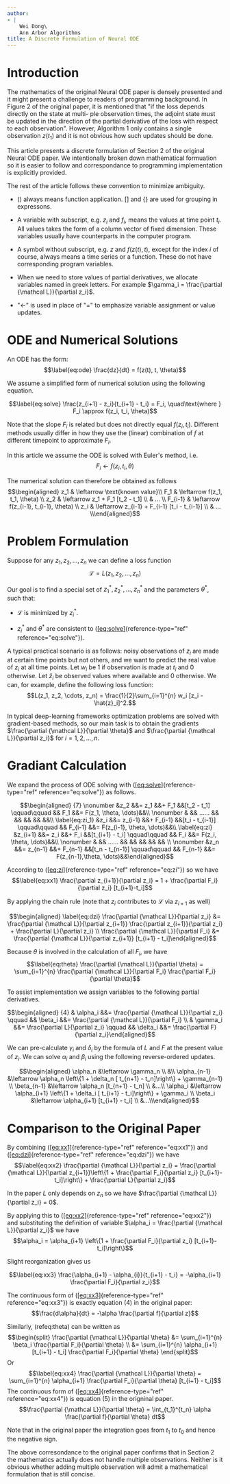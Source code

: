```yaml
---
author:
- |
    Wei Dong\
    Ann Arbor Algorithms
title: A Discrete Formulation of Neural ODE
---
```


Introduction
============

The mathematics of the original Neural ODE paper is densely presented
and it might present a challenge to readers of programming background.
In Figure 2 of the original paper, it is mentioned that \"if the loss
depends directly on the state at multi- ple observation times, the
adjoint state must be updated in the direction of the partial derivative
of the loss with respect to each observation\". However, Algorithm 1
only contains a single observation $z(t_1)$ and it is not obvious how
such updates should be done.

This article presents a discrete formulation of Section 2 of the
original Neural ODE paper. We intentionally broken down mathematical
formuation so it is easier to follow and correspondance to programming
implementation is explicitly provided.

The rest of the article follows these convention to minimize ambiguity.

-   $( )$ always means function application. $[]$ and $\{\}$ are used
    for grouping in expressons.

-   A variable with subscript, e.g. $z_i$ and $f_i$, means the values at
    time point $t_i$. All values takes the form of a column vector of
    fixed dimension. These variables usually have counterparts in the
    computer program.

-   A symbol without subscript, e.g. $z$ and $f(z(t), t)$, except for
    the index $i$ of course, always means a time series or a function.
    These do not have corresponding program variables.

-   When we need to store values of partial derivatives, we allocate
    variables named in greek letters. For example
    $\gamma_i = \frac{\partial {\mathcal L}}{\partial z_i}$.

-   "$\leftarrow$\" is used in place of "$=$\" to emphasize variable
    assignment or value updates.

ODE and Numerical Solutions
===========================

An ODE has the form: $$\label{eq:ode}
\frac{dz}{dt} = f(z(t), t, \theta)$$

We assume a simplified form of numerical solution using the following
equation.

$$\label{eq:solve}
\frac{z_{i+1} - z_i}{t_{i+1} - t_i} = F_i, \quad\text{where } F_i \approx f(z_i, t_i, \theta)$$

Note that the slope $F_i$ is related but does not directly equal
$f(z_i, t_i)$. Different methods usually differ in how they use the
(linear) combination of $f$ at different timepoint to approximate $F_i$.

In this article we assume the ODE is solved with Euler's method, i.e.
$$F_i \leftarrow f(z_i, t_i, \theta)$$

The numerical solution can therefore be obtained as follows
$$\begin{aligned}
        z_1 & \leftarrow \text{known value}\\
        F_1 & \leftarrow f(z_1, t_1, \theta) \\
        z_2 & \leftarrow z_1 + F_1 [t_2 - t_1]     \\
        & ... \\
        F_{i-1} & \leftarrow f(z_{i-1}, t_{i-1}, \theta) \\
        z_i & \leftarrow z_{i-1} + F_{i-1} [t_i - t_{i-1}]   \\ 
        & ... \\\end{aligned}$$

Problem Formulation
===================

Suppose for any $z_1, z_2, ..., z_n$ we can define a loss function
$${\mathcal L}= L(z_1, z_2, ..., z_n)$$

Our goal is to find a special set of $z^*_1, z^*_2, ..., z^*_n$ and the
parameters $\theta^*$, such that:

-   ${\mathcal L}$ is minimized by $z^*_i$.

-   $z^*_i$ and $\theta^*$ are consistent to
    ([\[eq:solve\]](#eq:solve){reference-type="ref"
    reference="eq:solve"}).

A typical practical scenario is as follows: noisy observations of $z_i$
are made at certain time points but not others, and we want to predict
the real value of $z_i$ at all time points. Let $w_i$ be 1 if
observation is made at $t_i$ and 0 otherwise. Let $\hat{z}_i$ be
observed values where available and 0 otherwise. We can, for example,
define the following loss function:
$$L(z_1, z_2, \cdots, z_n) = \frac{1}{2}\sum_{i=1}^{n} w_i [z_i - \hat{z}_i]^2.$$

In typical deep-learning frameworks optimization problems are solved
with gradient-based methods, so our main task is to obtain the gradients
$\frac{\partial {\mathcal L}}{\partial \theta}$ and
$\frac{\partial {\mathcal L}}{\partial z_i}$ for $i = 1, 2, ..., n$.

Gradiant Calculation
====================

We expand the process of ODE solving with
([\[eq:solve\]](#eq:solve){reference-type="ref" reference="eq:solve"})
as follows.

$$\begin{aligned}
{7}
    \nonumber
    &z_2     &&= z_1     &&+ F_1     &&[t_2 - t_1]     \qquad\qquad && F_1  &&= F(z_1, \theta, \dots)&&\\
    \nonumber
    &        && ......   &&          &&                        &&     && &&\\
    \label{eq:zi_1}
    &z_i     &&= z_{i-1} &&+ F_{i-1} &&[t_i - t_{i-1}] \qquad\qquad && F_{i-1} &&= F(z_{i-1}, \theta, \dots)&&\\
    \label{eq:zi}
    &z_{i+1} &&= z_i     &&+ F_i     &&[t_{i+1} - t_i] \qquad\qquad && F_i     &&= F(z_i, \theta, \dots)&&\\
    \nonumber
    &        && ......   &&          &&                        &&     && && \\
    \nonumber
    &z_n     &&= z_{n-1} &&+ F_{n-1} &&[t_n - t_{n-1}] \qquad\qquad && F_{n-1} &&= F(z_{n-1},\theta, \dots)&&\end{aligned}$$

According to ([\[eq:zi\]](#eq:zi){reference-type="ref"
reference="eq:zi"}) so we have $$\label{eq:xx1}
\frac{\partial z_{i+1}}{\partial z_i} = 1 + \frac{\partial F_i}{\partial z_i} [t_{i+1}-t_i]$$

By applying the chain rule (note that $z_i$ contributes to
${\mathcal L}$ via $z_{i+1}$ as well)

$$\begin{aligned}
    \label{eq:dzi} \frac{\partial {\mathcal L}}{\partial z_i} &= \frac{\partial {\mathcal L}}{\partial z_{i+1}} \frac{\partial z_{i+1}}{\partial z_i} + \frac{\partial L}{\partial z_i}  \\
    \frac{\partial {\mathcal L}}{\partial F_i} &= \frac{\partial {\mathcal L}}{\partial z_{i+1}} [t_{i+1} - t_i]\end{aligned}$$

Because $\theta$ is involved in the calculation of all $F_i$, we have
$$\label{eq:theta}
    \frac{\partial {\mathcal L}}{\partial \theta} = \sum_{i=1}^{n} \frac{\partial {\mathcal L}}{\partial F_i} \frac{\partial F_i}{\partial \theta}$$

To assist implementation we assign variables to the following partial
derivatives.

$$\begin{aligned}
{4}
    & \alpha_i &&= \frac{\partial {\mathcal L}}{\partial z_i} \qquad && \beta_i &&= \frac{\partial {\mathcal L}}{\partial F_i} \\
    & \gamma_i &&= \frac{\partial L}{\partial z_i}  \qquad && \delta_i &&= \frac{\partial F}{\partial z_i}\end{aligned}$$

We can pre-calculate $\gamma_i$ and $\delta_i$ by the formula of $L$ and
$F$ at the present value of $z_i$. We can solve $\alpha_i$ and $\beta_i$
using the following reverse-ordered updates.

$$\begin{aligned}
    \alpha_n     &\leftarrow \gamma_n \\
             &\\
    \alpha_{n-1} &\leftarrow \alpha_n \left\{1 + \delta_n [ t_{n+1} - t_n]\right\} + \gamma_{n-1} \\
    \beta_{n-1} &\leftarrow \alpha_n [t_{n+1} - t_n] \\
             &...\\
    \alpha_i     &\leftarrow \alpha_{i+1} \left\{1 + \delta_i [ t_{i+1} - t_i]\right\} + \gamma_i \\
    \beta_i     &\leftarrow \alpha_{i+1} [t_{i+1} - t_i] \\
             &...\\\end{aligned}$$

Comparison to the Original Paper
================================

By combining ([\[eq:xx1\]](#eq:xx1){reference-type="ref"
reference="eq:xx1"}) and ([\[eq:dzi\]](#eq:dzi){reference-type="ref"
reference="eq:dzi"}) we have $$\label{eq:xx2}
\frac{\partial {\mathcal L}}{\partial z_i} = \frac{\partial {\mathcal L}}{\partial z_{i+1}}\left\{1 + \frac{\partial F_i}{\partial z_i} [t_{i+1}-t_i]\right\} + \frac{\partial L}{\partial z_i}$$

In the paper $L$ only depends on $z_n$ so we have
$\frac{\partial {\mathcal L}}{\partial z_i} = 0$.

By applying this to ([\[eq:xx2\]](#eq:xx2){reference-type="ref"
reference="eq:xx2"}) and substituting the definition of variable
$\alpha_i =  \frac{\partial {\mathcal L}}{\partial z_i}$ we have
$$\alpha_i = \alpha_{i+1} \left\{1 + \frac{\partial F_i}{\partial z_i} [t_{i+1}-t_i]\right\}$$

Slight reorganization gives us

$$\label{eq:xx3}
\frac{\alpha_{i+1} - \alpha_{i}}{t_{i+1} - t_i} = -\alpha_{i+1} \frac{\partial F_i}{\partial z_i}$$

The continuous form of ([\[eq:xx3\]](#eq:xx3){reference-type="ref"
reference="eq:xx3"}) is exactly equation (4) in the original paper:
$$\frac{d\alpha}{dt}  = -\alpha \frac{\partial f}{\partial z}$$

Similarly, (refeq:theta) can be written as $$\begin{split}
    \frac{\partial {\mathcal L}}{\partial \theta}
     &= \sum_{i=1}^{n} \beta_i \frac{\partial F_i}{\partial \theta} \\
     &= \sum_{i=1}^{n} \alpha_{i+1}[t_{i+1} - t_i] \frac{\partial F_i}{\partial \theta} 
\end{split}$$ Or $$\label{eq:xx4}
    \frac{\partial {\mathcal L}}{\partial \theta}
    = \sum_{i=1}^{n} \alpha_{i+1} \frac{\partial F_i}{\partial \theta} [t_{i+1} - t_i]$$
The continuous form of ([\[eq:xx4\]](#eq:xx4){reference-type="ref"
reference="eq:xx4"}) is equation (5) in the origninal paper.
$$\frac{\partial {\mathcal L}}{\partial \theta}
    = \int_{t_1}^{t_n} \alpha \frac{\partial f}{\partial \theta} dt$$

Note that in the original paper the integration goes from $t_1$ to $t_0$
and hence the negative sign.

The above corresondance to the original paper confirms that in Section 2
the mathematics actually does not handle multiple observations. Neither
is it obvious whether adding multiple observation will admit a
mathematical formulation that is still concise.
